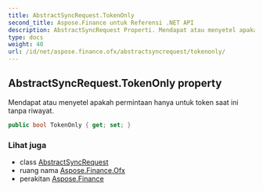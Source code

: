 ```yaml
---
title: AbstractSyncRequest.TokenOnly
second_title: Aspose.Finance untuk Referensi .NET API
description: AbstractSyncRequest Properti. Mendapat atau menyetel apakah permintaan hanya untuk token saat ini tanpa riwayat.
type: docs
weight: 40
url: /id/net/aspose.finance.ofx/abstractsyncrequest/tokenonly/
---
```

## AbstractSyncRequest.TokenOnly property

Mendapat atau menyetel apakah permintaan hanya untuk token saat ini tanpa riwayat.

```csharp
public bool TokenOnly { get; set; }
```

### Lihat juga

* class [AbstractSyncRequest](../)
* ruang nama [Aspose.Finance.Ofx](../../abstractsyncrequest/)
* perakitan [Aspose.Finance](../../../)


